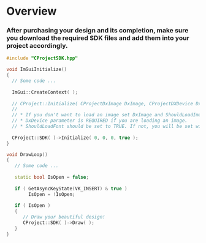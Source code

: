 <h1> Overview </h1>
<h3> After purchasing your design and its completion, make sure you download the required SDK files and add them into your project accordingly.</h3>

```c++
#include "CProjectSDK.hpp"

void ImGuiInitialize()
{
  // Some code ...
  
  ImGui::CreateContext( );
  
  // CProject::Initialize( CProjectDxImage DxImage, CProjectDXDevice DxDevice, bool ShouldLoadImage, bool ShouldLoadFont )
  //
  // * If you don't want to load an image set DxImage and ShouldLoadImage to NULL ( 0 )
  // * DxDevice parameter is REQUIRED if you are loading an image.
  // * ShouldLoadFont should be set to TRUE. If not, you will be set with the default IMGUI font.
  
  CProject::SDK( )->Initialize( 0, 0, 0, true );
}

void DrawLoop() 
{
   // Some code ...
   
   static bool IsOpen = false;
   
   if ( GetAsyncKeyState(VK_INSERT) & true )
        IsOpen = !IsOpen;
        
   if ( IsOpen )
   {
      // Draw your beautiful design!
      CProject::SDK( )->Draw( );
   }
}
```
